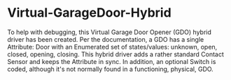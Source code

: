 # Virtual-GarageDoor-Hybrid

To help with debugging, this Virtual Garage Door Opener (GDO) hybrid driver has been created. Per the documentation, a GDO has
a single Attribute: Door with an Enumerated set of states/values: unknown, open, closed, opening, closing. This hybrid driver
adds a rather standard Contact Sensor and keeps the Attribute in sync. In addition, an optional Switch is coded, although 
it's not normally found in a functioning, physical, GDO.

